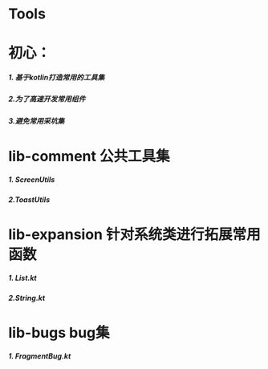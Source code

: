 # Tools
# 初心：
##### 1. 基于kotlin打造常用的工具集
##### 2.为了高速开发常用组件
##### 3.避免常用采坑集

# lib-comment 公共工具集
##### 1. ScreenUtils
##### 2.ToastUtils

# lib-expansion 针对系统类进行拓展常用函数
##### 1. List.kt
##### 2.String.kt

# lib-bugs bug集
##### 1. FragmentBug.kt


